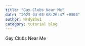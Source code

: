 ```yaml
---
title: "Gay Clubs Near Me"
date: "2023-04-03 08:26:47 +0300"
author: NrdyBhu1
category: tutorial blog
---
```

Gay Clubs Near Me
